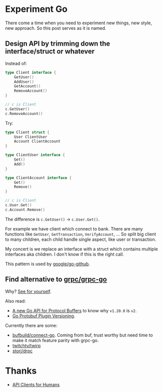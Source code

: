 # Experiment Go

There come a time when you need to experiment new things, new style, new
approach. So this post serves as it is named.

## Design API by trimming down the interface/struct or whatever

Instead of:

```go
type Client interface {
    GetUser()
    AddUser()
    GetAccount()
    RemoveAccount()
}

// c is Client
c.GetUser()
c.RemoveAccount()
```

Try:

```go
type Client struct {
    User ClientUser
    Account ClientAccount
}

type ClientUser interface {
    Get()
    Add()
}

type ClientAccount interface {
    Get()
    Remove()
}

// c is Client
c.User.Get()
c.Account.Remove()
```

The difference is `c.GetUser()` -> `c.User.Get()`.

For example we have client which connect to bank. There are many functions like
`GetUser`, `GetTransaction`, `VerifyAccount`, ... So split big client to many
children, each child handle single aspect, like user or transaction.

My concert is we replace an interface with a struct which contains multiple
interfaces aka children. I don't know if this is the right call.

This pattern is used by [google/go-github](https://github.com/google/go-github).

## Find alternative to [grpc/grpc-go](https://github.com/grpc/grpc-go)

Why?
[See for yourself](https://github.com/grpc/grpc-go/issues?qgis%3Aissue+compatibility+is%3Aclosed).

Also read:

- [A new Go API for Protocol Buffers](https://go.dev/blog/protobuf-apiv2) to
  know why `v1.20.0` is `v2`.
- [Go Protobuf Plugin Versioning](https://jbrandhorst.com/post/plugin-versioning/).

Currently there are some:

- [bufbuild/connect-go](https://github.com/bufbuild/connect-go). Coming from
  buf, trust worthy but need time to make it match feature parity with grpc-go.
- [twitchtv/twirp](https://github.com/twitchtv/twirp)
- [storj/drpc](https://github.com/storj/drpc)

# Thanks

- [API Clients for Humans](https://blog.gopheracademy.com/advent-2019/api-clients-humans/)
